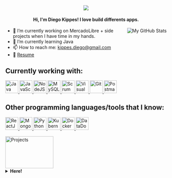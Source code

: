 <div align="center">
	<a href="#">
		<img src="https://user-images.githubusercontent.com/61224068/107318448-8e8c1980-6a7b-11eb-9f36-526b95e18def.gif"/>
	</a>
  <h4>Hi, I'm Diego Kippes! I love build differents apps.</h4>
</div>

<a href="#">
	<img align="right" alt="My GitHub Stats" src="https://github-readme-stats.vercel.app/api/top-langs/?username=dkippes&show_icons=true&theme=midnight-purple" />
</a>

- 🔭 I’m currently working on MercadoLibre + side projects when I have time in my hands.
- 🌱 I’m currently learning Java
- 📫 How to reach me: kippes.diego@gmail.com
- 📝 [Resume](https://drive.google.com/file/d/1aku8FOD9nVQAnC4BWl-caejBGBJmDNqC/view?usp=sharing)

<div align="left">
	<h2>Currently working with: </h2>
	<a href="https://en.wikipedia.org/wiki/Java_(programming_language)">
		<img title="Java" alt="Java" src="https://image.flaticon.com/icons/png/512/226/226777.png" width="40" height="40" />
	</a>
	<a href="https://developer.mozilla.org/en-US/docs/Web/JavaScript">
		<img title="JavaScript" alt="JavaScript" src="https://cdn.iconscout.com/icon/free/png-256/javascript-2752148-2284965.png" width="40" height="40" />
	</a>
	<a href="https://nodejs.org/en/">
		<img title="NodeJS" alt="NodeJS" src="https://cdn.iconscout.com/icon/free/png-512/node-js-1174925.png" width="40" height="40" />
	</a>
	<a href="https://www.mysql.com/"> 
		<img title="MySQL" alt="MySQL" src="https://raw.githubusercontent.com/Thomas-George-T/Thomas-George-T/master/assets/mysql.svg" width="40" height="40" />
	</a>
	<a href="https://en.wikipedia.org/wiki/Scrum_(software_development)"> 
		<img title="Scrum" alt="Scrum" src="https://3.bp.blogspot.com/-Plcz3gK2JYE/V2Ff_DYiz6I/AAAAAAAABoU/J4s2dDBVjW8HbZ70tlVPeLdQsJ1NzyM4ACLcB/s1600/agile-icon.png" width="40" height="40" />
	</a>
	<a href="https://code.visualstudio.com/"> 
		<img title="Visual Studio Code" alt="Visual Studio Code" src="https://github.com/hussainweb/hussainweb/raw/main/icons/vscode.png" width="40" height="40" />
	</a>
	<a href="https://git-scm.com/"> 
		<img title="Git" alt="Git" src="https://github.com/hussainweb/hussainweb/raw/main/icons/git.png" width="40" height="40" />	
	</a>
	<a href="https://www.postman.com/">
		<img title="Postman" alt="Postman" src="https://camo.githubusercontent.com/93b32389bf746009ca2370de7fe06c3b5146f4c99d99df65994f9ced0ba41685/68747470733a2f2f7777772e766563746f726c6f676f2e7a6f6e652f6c6f676f732f676574706f73746d616e2f676574706f73746d616e2d69636f6e2e737667" width="40" height="40" />
	</a>  	
 </div>
 <div align="left">
	<h2>Other programming languages/tools that I know: </h2>
	<a href="https://reactjs.org/"> 
		<img title="ReactJS" alt="ReactJS" src="https://github.com/hussainweb/hussainweb/raw/main/icons/react.png" width="40" height="40" />
	</a>
	<a href="https://www.mongodb.com/"> 
		<img title="MongoDB" alt="MongoDB" src="https://img.icons8.com/color/452/mongodb.png" width="40" height="40" />
	</a>
	<a href="https://www.python.org/"> 
		<img title="Python" alt="Python" src="https://raw.githubusercontent.com/Thomas-George-T/Thomas-George-T/master/assets/python.svg" width="40" height="40" />
	</a>
	<a href="https://en.wikipedia.org/wiki/Kubernetes"> 
		<img title="Kubernetes" alt="Kubernetes " src="https://cdn2.iconfinder.com/data/icons/mixd/512/20_kubernetes-512.png" width="40" height="40" />
	</a>
	<a href="https://en.wikipedia.org/wiki/Docker_(software)"> 
		<img title="Docker" alt="Docker " src="https://cdn.iconscout.com/icon/free/png-256/docker-226091.png" width="40" height="40" />
	</a>
	<a href="https://www.datadoghq.com/"> 
		<img title="DataDog" alt="DataDog " src="https://www.drupal.org/files/datadog-logo-purple.png" width="40" height="40" />
	</a>
 </div>
 <br>
<a href="#">
	<img title="Projects" alt="Projects" src="https://user-images.githubusercontent.com/61224068/107501557-51588200-6b76-11eb-954e-9558d612e844.gif" width="150" height="100" />
</a>

<details>
	<summary>
		<b>Here!</b>
	</summary>

<ul>
	<li><h3><a target="_blank" href="https://github.com/Evaristodantur/BierClub">---> BierClub</a></h3></li>
	<li><h3><a target="_blank" href="https://github.com/dkippes/Adm-Presupuesto-Personal">---> Administrative Budget APP</a></h3></li>
</ul>

    
</details>  
